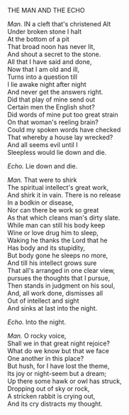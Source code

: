 THE MAN AND THE ECHO  
  
*Man.*  IN a cleft that's christened Alt  
Under broken stone I halt  
At the bottom of a pit  
That broad noon has never lit,  
And shout a secret to the stone.  
All that I have said and done,  
Now that I am old and ill,  
Turns into a question till  
I lie awake night after night  
And never get the answers right.  
Did that play of mine send out  
Certain men the English shot?  
Did words of mine put too great strain  
On that woman's reeling brain?  
Could my spoken words have checked  
That whereby a house lay wrecked?  
And all seems evil until I  
Sleepless would lie down and die.  
  
*Echo.*  Lie down and die.  
  
*Man.*  That were to shirk  
The spiritual intellect's great work,  
And shirk it in vain.  There is no release  
In a bodkin or disease,  
Nor can there be work so great  
As that which cleans man's dirty slate.  
While man can still his body keep  
Wine or love drug him to sleep,  
Waking he thanks the Lord that he  
Has body and its stupidity,  
But body gone he sleeps no more,  
And till his intellect grows sure  
That all's arranged in one clear view,  
pursues the thoughts that I pursue,  
Then stands in judgment on his soul,  
And, all work done, dismisses all  
Out of intellect and sight  
And sinks at last into the night.  
  
*Echo.*  Into the night.  
  
*Man.*  O rocky voice,  
Shall we in that great night rejoice?  
What do we know but that we face  
One another in this place?  
But hush, for I have lost the theme,  
Its joy or night-seem but a dream;  
Up there some hawk or owl has struck,  
Dropping out of sky or rock,  
A stricken rabbit is crying out,  
And its cry distracts my thought.  
